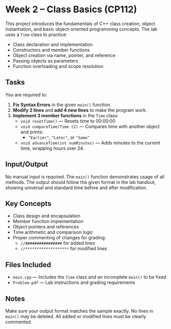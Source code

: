 # Week 2 – Class Basics (CP112)

This project introduces the fundamentals of C++ class creation, object instantiation, and basic object-oriented programming concepts. The lab uses a `Time` class to practice:

- Class declaration and implementation
- Constructors and member functions
- Object creation via name, pointer, and reference
- Passing objects as parameters
- Function overloading and scope resolution

## Tasks

You are required to:

1. **Fix Syntax Errors** in the given `main()` function.
2. **Modify 2 lines** and **add 4 new lines** to make the program work.
3. **Implement 3 member functions** in the `Time` class:
   - `void resetTime()` — Resets time to 00:00:00
   - `void compareTime(Time t2)` — Compares time with another object and prints:
     - `"Earlier"`, `"Later"`, or `"Same"`
   - `void advanceTime(int numMinutes)` — Adds minutes to the current time, wrapping hours over 24.

## Input/Output

No manual input is required. The `main()` function demonstrates usage of all methods. The output should follow the given format in the lab handout, showing universal and standard time before and after modification.

## Key Concepts

- Class design and encapsulation
- Member function implementation
- Object pointers and references
- Time arithmetic and comparison logic
- Proper commenting of changes for grading:
  - `//################` for added lines
  - `//*******************` for modified lines

## Files Included

- `main.cpp` — Includes the `Time` class and an incomplete `main()` to be fixed
- `Problem.pdf` — Lab instructions and grading requirements

## Notes

Make sure your output format matches the sample exactly. No lines in `main()` may be deleted. All added or modified lines must be clearly commented.
